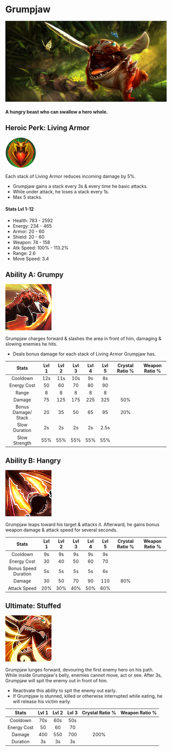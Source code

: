 # Grumpjaw

![](../../.gitbook/assets/image%20%28274%29.png)

#### A hungry beast who can swallow a hero whole.

## Heroic Perk: Living Armor

![Living Armor](../../.gitbook/assets/image%20%28133%29.png)

Each stack of Living Armor reduces incoming damage by 5%.

* Grumpjaw gains a stack every 3s & every time he basic attacks.
* While under attack, he loses a stack every 1s.
* Max 5 stacks.

#### Stats Lvl 1-12

* Health: 783 - 2592
* Energy: 234 - 465
* Armor: 20 - 60
* Shield: 20 - 60
* Weapon: 74 - 158
* Atk Speed: 100% - 113.2%
* Range: 2.6
* Move Speed: 3.4

## Ability A: Grumpy

![Grumpy](../../.gitbook/assets/image%20%28240%29.png)

Grumpjaw charges forward & slashes the area in front of him, damaging & slowing enemies he hits.

* Deals bonus damage for each stack of Living Armor Grumpjaw has.

| Stats | Lvl 1 | Lvl 2 | Lvl 3 | Lvl 4 | Lvl 5 | Crystal      Ratio % | Weapon     Ratio % |
| :---: | :---: | :---: | :---: | :---: | :---: | :---: | :---: |
| Cooldown | 12s | 11s | 10s | 9s | 8s |  |  |
| Energy       Cost | 50 | 60 | 70 | 80 | 90 |  |  |
| Range | 8 | 8 | 8 | 8 | 8 |  |  |
| Damage | 75 | 125 | 175 | 225 | 325 | 50% |  |
| Bonus        Damage/  Stack | 20 | 35 | 50 | 65 | 95 | 20% |  |
| Slow          Duration | 2s | 2s | 2s | 2s | 2.5s |  |  |
| Slow          Strength | 55% | 55% | 55% | 55% | 55% |  |  |

## Ability B: Hangry

![Hangry](../../.gitbook/assets/image%20%28102%29.png)

Grumpjaw leaps toward his target & attacks it. Afterward, he gains bonus weapon damage & attack speed for several seconds.

| Stats | Lvl 1 | Lvl 2 | Lvl 3 | Lvl 4 | Lvl 5 | Crystal      Ratio % | Weapon     Ratio % |
| :---: | :---: | :---: | :---: | :---: | :---: | :---: | :---: |
| Cooldown | 9s | 9s | 9s | 9s | 9s |  |  |
| Energy       Cost | 30 | 40 | 50 | 60 | 70 |  |  |
| Bonus        Speed       Duration | 5s | 5s | 5s | 5s | 6s |  |  |
| Damage | 30 | 50 | 70 | 90 | 110 | 80% |  |
| Attack        Speed | 20% | 30% | 40% | 50% | 60% |  |  |

## Ultimate: Stuffed

![Stuffed](../../.gitbook/assets/image%20%28297%29.png)

Grumpjaw lunges forward, devouring the first enemy hero on his path. While inside Grumpjaw's belly, enemies cannot move, act or see. After 3s, Grumpjaw will spit the enemy out in front of him.

* Reactivate this ability to spit the enemy out early.
* If Grumpjaw is stunned, killed or otherwise interrupted while eating, he will release his victim early.

| Stats | Lvl 1 | Lvl 2 | Lvl 3 | Crystal Ratio % | Weapon Ratio % |
| :---: | :---: | :---: | :---: | :---: | :---: |
| Cooldown | 70s | 60s | 50s |  |  |
| Energy Cost | 50 | 60 | 70 |  |  |
| Damage | 400 | 550 | 700 | 200% |  |
| Duration | 3s | 3s | 3s |  |  |

